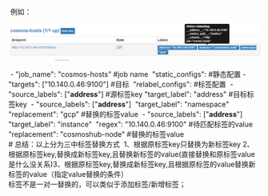​         例如：

![file://c:\users\baoyon~1\appdata\local\temp\tmp7stcwu\1.png](标签.assets/1.png)

​    \- "job_name": "cosmos-hosts"                   #job name
​      "static_configs":                                    #静态配置
​      \- "targets": ["10.140.0.46:9100"]             #目标
​      "relabel_configs":                                  #标签配置
​      \- "source_labels": ["__address__"]           #源标签key
​        "target_label": "address"                      #目标标签key
​      \- "source_labels": ["__address__"]
​        "target_label": "namespace"
​        "replacement": "gcp"                           #替换的标签value
​      \- "source_labels": ["__address__"]
​        "target_label": "instance"
​        "regex": "10.140.0.46:9100"                #待匹配标签的value
​        "replacement": "cosmoshub-node"        #替换的标签value
​        
\# 总结：以上分为三中标签替换方式
​    1、根据原标签key只替换为新标签key
​    2、根据原标签key,替换成新标签key,且替换新标签的value(直接替换和原标签value是什么没关系)
​    3、根据原标签key,替换成新标签key,且根据原标签的value替换新标签的value（指定value替换的条件）
​    
​    标签不是一对一替换的，可以类似于添加标签/新增标签；
​     